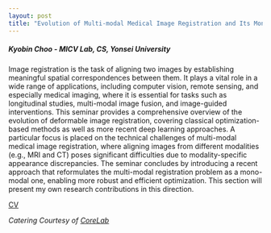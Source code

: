 ```yaml
---
layout: post
title: "Evolution of Multi-modal Medical Image Registration and Its Mono-modal Reformulation"
---
```


<h5>
    Kyobin Choo - MICV Lab, CS, Yonsei University
</h5>

Image registration is the task of aligning two images by establishing meaningful spatial correspondences between them. It plays a vital role in a wide range of applications, including computer vision, remote sensing, and especially medical imaging, where it is essential for tasks such as longitudinal studies, multi-modal image fusion, and image-guided interventions.
This seminar provides a comprehensive overview of the evolution of deformable image registration, covering classical optimization-based methods as well as more recent deep learning approaches. A particular focus is placed on the technical challenges of multi-modal medical image registration, where aligning images from different modalities (e.g., MRI and CT) poses significant difficulties due to modality-specific appearance discrepancies.
The seminar concludes by introducing a recent approach that reformulates the multi-modal registration problem as a mono-modal one, enabling more robust and efficient optimization. This section will present my own research contributions in this direction.

<!-- [PPT: Embargo]() -->
[CV](https://drive.google.com/file/d/1jb87jUH81ieTAjD-vCutzxhlF3PKn7EB/view?usp=drive_link)

<i>
    Catering Courtesy of <a href="http://corelab.or.kr/index.php">CoreLab</a>
</i>
